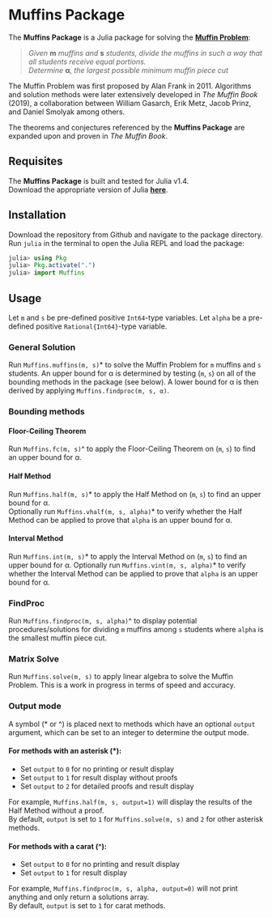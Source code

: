 # Muffins Package
The **Muffins Package** is a Julia package for solving the **[Muffin Problem](https://www.cs.umd.edu/users/gasarch/MUFFINS/muffins.html)**:
> *Given* __m__ *muffins and* __s__ *students, divide the muffins in such a way that all students receive equal portions.  
> Determine* __α__*, the largest possible minimum muffin piece cut*

The Muffin Problem was first proposed by Alan Frank in 2011. Algorithms and solution methods were later extensively developed in *The Muffin Book* (2019), a collaboration between William Gasarch, Erik Metz, Jacob Prinz, and Daniel Smolyak among others.

The theorems and conjectures referenced by the **Muffins Package** are expanded upon and proven in *The Muffin Book*.

## Requisites
The **Muffins Package** is built and tested for Julia v1.4.  
Download the appropriate version of Julia **[here](https://julialang.org/downloads/)**.

## Installation
<!--- Installation instructions subject to change - will soon incorporate Pkg.add() -->
Download the repository from Github and navigate to the package directory.  
Run `julia` in the terminal to open the Julia REPL and load the package:

```julia
julia> using Pkg
julia> Pkg.activate(".")
julia> import Muffins
```

## Usage
Let `m` and `s` be pre-defined positive `Int64`-type variables. Let `alpha` be a pre-defined positive `Rational{Int64}`-type variable.

### General Solution
Run `Muffins.muffins(m, s)`* to solve the Muffin Problem for `m` muffins and `s` students. An upper bound for α is determined by testing (`m`, `s`) on all of the bounding methods in the package (see below). A lower bound for α is then derived by applying `Muffins.findproc(m, s, α)`.

### Bounding methods
#### Floor-Ceiling Theorem
Run `Muffins.fc(m, s)`^ to apply the Floor-Ceiling Theorem on (`m`, `s`) to find an upper bound for α.

#### Half Method
Run `Muffins.half(m, s)`* to apply the Half Method on (`m`, `s`) to find an upper bound for α.  
Optionally run `Muffins.vhalf(m, s, alpha)`* to verify whether the Half Method can be applied to prove that `alpha` is an upper bound for α.

#### Interval Method
Run `Muffins.int(m, s)`* to apply the Interval Method on (`m`, `s`) to find an upper bound for α.
Optionally run `Muffins.vint(m, s, alpha)`* to verify whether the Interval Method can be applied to prove that `alpha` is an upper bound for α.

<!--- More method documentation to come -->

### FindProc
Run `Muffins.findproc(m, s, alpha)`^ to display potential procedures/solutions for dividing `m` muffins among `s` students where `alpha` is the smallest muffin piece cut.

### Matrix Solve
Run `Muffins.solve(m, s)` to apply linear algebra to solve the Muffin Problem. This is a work in progress in terms of speed and accuracy.

### Output mode
A symbol (* or ^) is placed next to methods which have an optional `output` argument, which can be set to an integer to determine the output mode.  

#### For methods with an asterisk (*):  
+ Set `output` to `0` for no printing or result display
+ Set `output` to `1` for result display without proofs
+ Set `output` to `2` for detailed proofs and result display  

For example, `Muffins.half(m, s, output=1)` will display the results of the Half Method without a proof.  
By default, `output` is set to `1` for `Muffins.solve(m, s)` and `2` for other asterisk methods.

#### For methods with a carat (^):
+ Set `output` to `0` for no printing and result display
+ Set `output` to `1` for result display

For example, `Muffins.findproc(m, s, alpha, output=0)` will not print anything and only return a solutions array.  
By default, `output` is set to `1` for carat methods.
